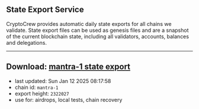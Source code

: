 ## State Export Service
CryptoCrew provides automatic daily state exports for all chains we validate. State export files can be used as genesis files and are a snapshot of the current blockchain state, including all validators, accounts, balances and delegations.

---
**Download: [mantra-1 state export](https://dl-eu2.ccvalidators.com/SERVICE/mantrachain/mantra-1_export_2322027.json)**
---

- last updated: Sun Jan 12 2025 08:17:58
- chain id: `mantra-1`
- export height: `2322027`
- use for: airdrops, local tests, chain recovery
